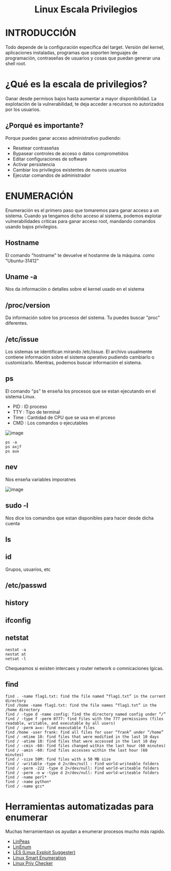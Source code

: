 <h1 align="center"> Linux Escala Privilegios </h1>

# INTRODUCCIÓN

Todo depende de la configuración específica del target. Versión del kernel, aplicaciones instaladas, programas que soporten lenguajes de programación, contraseñas de usuarios y cosas que puedan generar una shell root.

# ¿Qué es la escala de privilegios?

Ganar desde permisos bajos hasta aumentar a mayor disponibilidad. La explotación de la vulnerabilidad, te deja acceder a recursos no autorizados por los usuarios.

## ¿Porqué es importante?

Porque puedes ganar acceso administrativo pudiendo:

- Resetear contraseñas
- Bypasear controles de acceso o datos comprometidos
- Editar configuraciones de software
- Activar persistencia
- Cambiar los privilegios existentes de nuevos usuarios
- Ejecutar comandos de administrador

# ENUMERACIÓN

Enumeración es el primero paso que tomaremos para ganar acceso a un sistema. Cuando ya tengamos dicho acceso al sistema, podemos explotar vulnerabilidades criticas para ganar acceso root, mandando comandos usando bajos privilegios.

## Hostname

El comando "hostname" te devuelve el hostanme de la máquina. como "Ubuntu-31412" 

## Uname -a

Nos da información o detalles sobre el kernel usado en el sistema

## /proc/version

Da información sobre los procesos del sistema. Tu puedes buscar "proc" diferentes.

## /etc/issue

Los sistemas se identifican mirando /etc/issue. El archivo usualmente contiene información sobre el sistema operativo pudiendo cambiarlo o customizarlo. Mientras, podemos buscar información el sistema. 

## ps

El comando "ps" te enseña los procesos que se estan ejecutando en el sistema Linux. 

- PID : ID proceso
- TTY : Tipo de terminal
- Time : Cantidad de CPU que se usa en el prceso
- CMD : Los comandos o ejecutables

![image](https://github.com/user-attachments/assets/e789a811-afe8-48e2-ae46-a0971b022270)

```
ps -a
ps axjf
ps aux
```

## nev

Nos enseña variables imporatnes

![image](https://github.com/user-attachments/assets/2eb4980d-c673-4fb9-b712-3b68d28d9c15)

## sudo -l

Nos dice los comandos que estan disponibles para hacer desde dicha cuenta

## ls

## id

Grupos, usuarios, etc

## /etc/passwd

## history

## ifconfig

## netstat 

```
nestat -a
nestat at
netsat -l
```

Chequeamos si existen intercaes y router network o comnicaciones lgicas.

## find 

```
find . -name flag1.txt: find the file named “flag1.txt” in the current directory
find /home -name flag1.txt: find the file names “flag1.txt” in the /home directory
find / -type d -name config: find the directory named config under “/”
find / -type f -perm 0777: find files with the 777 permissions (files readable, writable, and executable by all users)
find / -perm a=x: find executable files
find /home -user frank: find all files for user “frank” under “/home”
find / -mtime 10: find files that were modified in the last 10 days
find / -atime 10: find files that were accessed in the last 10 day
find / -cmin -60: find files changed within the last hour (60 minutes)
find / -amin -60: find files accesses within the last hour (60 minutes)
find / -size 50M: find files with a 50 MB size
find / -writable -type d 2>/dev/null : Find world-writeable folders
find / -perm -222 -type d 2>/dev/null: Find world-writeable folders
find / -perm -o w -type d 2>/dev/null: Find world-writeable folders
find / -name perl*
find / -name python*
find / -name gcc*
```

# Herramientas automatizadas para enumerar

Muchas herramientasn os ayudan a enumerar procesos mucho más rapido. 

- [LinPeas](https://github.com/carlospolop/privilege-escalation-awesome-scripts-suite/tree/master/linPEAS)
- [LinEnum](https://github.com/rebootuser/LinEnum)
- [LES (Linux Exploit Suggester)](https://github.com/mzet-/linux-exploit-suggester)
- [Linux Smart Enumeration](https://github.com/diego-treitos/linux-smart-enumeration)
- [Linux Priv Checker](https://github.com/linted/linuxprivchecker)


